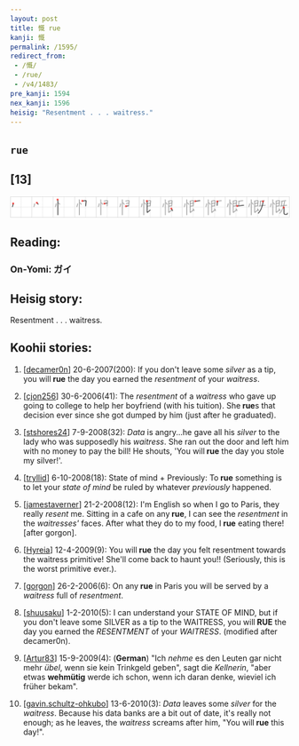 ```yaml
---
layout: post
title: 慨 rue
kanji: 慨
permalink: /1595/
redirect_from:
 - /慨/
 - /rue/
 - /v4/1483/
pre_kanji: 1594
nex_kanji: 1596
heisig: "Resentment . . . waitress."
---
```


## `rue`

## [13]

<div class="stroke"><img src="../images/E685A8.png" /></div>

## Reading:

### On-Yomi: ガイ

## Heisig story:

Resentment . . . waitress.

## Koohii stories:

1) [<a href="http://kanji.koohii.com/profile/decamer0n">decamer0n</a>] 20-6-2007(200): If you don&#039;t leave some <em>silver</em> as a tip, you will<strong> rue</strong> the day you earned the <em>resentment</em> of your <em>waitress</em>.

2) [<a href="http://kanji.koohii.com/profile/cjon256">cjon256</a>] 30-6-2006(41): The <em>resentment</em> of a <em>waitress</em> who gave up going to college to help her boyfriend (with his tuition). She<strong> rue</strong>s that decision ever since she got dumped by him (just after he graduated).

3) [<a href="http://kanji.koohii.com/profile/stshores24">stshores24</a>] 7-9-2008(32): <em>Data</em> is angry...he gave all his <em>silver</em> to the lady who was supposedly his <em>waitress</em>. She ran out the door and left him with no money to pay the bill! He shouts, &#039;You will<strong> rue</strong> the day you stole my silver!&#039;.

4) [<a href="http://kanji.koohii.com/profile/tryllid">tryllid</a>] 6-10-2008(18): State of mind + Previously: To<strong> rue</strong> something is to let your <em>state of mind</em> be ruled by whatever <em>previously</em> happened.

5) [<a href="http://kanji.koohii.com/profile/jamestaverner">jamestaverner</a>] 21-2-2008(12): I&#039;m English so when I go to Paris, they really <em>resent</em> me. Sitting in a cafe on any<strong> rue</strong>, I can see the <em>resentment</em> in the <em>waitresses&#039;</em> faces. After what they do to my food, I<strong> rue</strong> eating there! [after gorgon].

6) [<a href="http://kanji.koohii.com/profile/Hyreia">Hyreia</a>] 12-4-2009(9): You will<strong> rue</strong> the day you felt resentment towards the waitress primitive! She&#039;ll come back to haunt you!! (Seriously, this is the worst primitive ever.).

7) [<a href="http://kanji.koohii.com/profile/gorgon">gorgon</a>] 26-2-2006(6): On any<strong> rue</strong> in Paris you will be served by a <em>waitress</em> full of <em>resentment</em>.

8) [<a href="http://kanji.koohii.com/profile/shuusaku">shuusaku</a>] 1-2-2010(5): I can understand your STATE OF MIND, but if you don&#039;t leave some SILVER as a tip to the WAITRESS, you will<strong> RUE</strong> the day you earned the <em>RESENTMENT</em> of your <em>WAITRESS</em>. (modified after decamer0n).

9) [<a href="http://kanji.koohii.com/profile/Artur83">Artur83</a>] 15-9-2009(4): (<strong>German</strong>) &quot;Ich <em>nehme</em> es den Leuten gar nicht mehr <em>übel</em>, wenn sie kein Trinkgeld geben&quot;, sagt die <em>Kellnerin</em>, &quot;aber etwas <strong>wehmütig</strong> werde ich schon, wenn ich daran denke, wieviel ich früher bekam&quot;.

10) [<a href="http://kanji.koohii.com/profile/gavin.schultz-ohkubo">gavin.schultz-ohkubo</a>] 13-6-2010(3): <em>Data</em> leaves some <em>silver</em> for the <em>waitress</em>. Because his data banks are a bit out of date, it&#039;s really not enough; as he leaves, the <em>waitress</em> screams after him, &quot;You will<strong> rue</strong> this day!&quot;.
